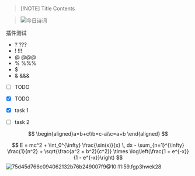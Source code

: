 


> [!NOTE] Title
> Contents


 > ![今日诗词](https://v2.jinrishici.com/one.svg)

插件测试
- ? ???
- ! !!!
- @ @@@
- % %%%
- $ 
- & &&&


- [ ] TODO
- [x] TODO
- [x] task 1 
- [ ] task 2


$$
\begin{aligned}a=b+c\\b=c-a\\c=a+b \end{aligned}
$$


$$
E = mc^2 + \int_0^{\infty} \frac{\sin(x)}{x} \, dx - \sum_{n=1}^{\infty} \frac{1}{n^2} + \sqrt{\frac{a^2 + b^2}{c^2}} \times \log\left(\frac{1 + e^{-x}}{1 - e^{-x}}\right)
$$
 ![75d45d766c094062132b76b249007f9@10:11:59.fgp3hwek28](https://gitee.com/lZao/drawing-bed/raw/master/2024/12/25/75d45d766c094062132b76b249007f9@10:11:59.fgp3hwek28)